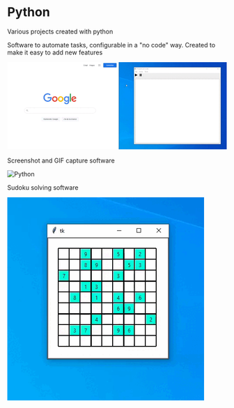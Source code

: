 # Python
Various projects created with python

Software to automate tasks, configurable in a "no code" way. Created to make it easy to add new features

![Python](projects/LowCode.gif)

Screenshot and GIF capture software

![Python](projects/Screen_Recorder.gif)

Sudoku solving software

![Python](projects/Sudoku.gif)
